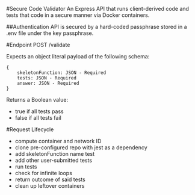 #Secure Code Validator
An Express API that runs client-derived code and tests that code in a secure manner via Docker containers.

##Authentication
API is secured by a hard-coded passphrase stored in a .env file under the key passphrase.

#Endpoint
POST /validate

Expects an object literal payload of the following schema:
```
{
    skeletonFunction: JSON - Required
    tests: JSON - Required
    answer: JSON - Required
}
```


Returns a Boolean value:
- true if all tests pass
- false if all tests fail

#Request Lifecycle
- compute container and network ID
- clone pre-configured repo with jest as a dependency
- add skeletonFunction name test
- add other user-submitted tests
- run tests
- check for infinite loops
- return outcome of said tests
- clean up leftover containers